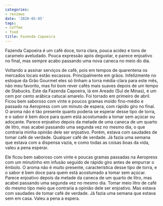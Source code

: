 ```yaml
---
categories:
- reviews
date: '2020-05-05'
tags:
- coffee
- food
title: Fazenda Capoeira
---
```


Fazenda Capoeira é um café doce, torra clara, pouca acidez e tons de caramelo aveludado. Pouca expressão após degustar, e parece enjoativo no final, mas sempre acabo passando uma nova caneca no meio do dia.

Voltando a assinar serviços de café, pois em tempos de quarentena os mercados locais estão escassos. Principalmente em grãos. Infelizmente no estoque da Grão Gourmet eles só tinham a torra média-clara para este mês, não meu favorito, mas foi bom rever cafés mais suaves depois de um tempo de Stabucks. Este da Fazenda Capoeira, lá em Areado (Sul de Minas), é um cem por cento arábica catucaí amarelo. Foi torrado em primeiro de abril. Ficou bem saboroso com vinte e poucos gramas moído fino-médio e passado na Aeropress com um minuto de espera, com rápido giro no final. O aroma não é tão presente quanto poderia se esperar desse tipo de torra, e o sabor é bem doce para quem está acostumado a tomar sem açúcar ou adoçante. Parece enjoativo depois da metade de uma caneca de um quarto de litro, mas acabei passando uma segunda vez no mesmo dia, o que contraria minha opinião dele ser enjoativo. Porém, estava com saudades de tomar café de verdade. Qualquer café de verdade. Já fazia uma semana que estava com a dispensa vazia, e como todas as coisas boas da vida, valeu a pena esperar.

Ele ficou bem saboroso com vinte e poucas gramas passadas na Aeropress com um minutinho em infusão seguido de rápido giro antes de empurrar o êmbolo. O aroma não é muito presente, característica desse tipo de torra, e o sabor é bem doce para quem está acostumado a tomar sem açúcar. Parece enjoativo depois da metade da caneca de um quarto de litro, mas acabei passando uma segunda vez no mesmo dia. Tomar meio litro de café do mesmo tipo meio que contraria a opinião dele ser enjoativo. Mas estava com saudades de tomar café de verdade. Já fazia uma semana que estava sem em casa. Valeu a pena a espera.